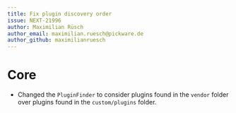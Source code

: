 ```yaml
---
title: Fix plugin discovery order
issue: NEXT-21996
author: Maximilian Rüsch
author_email: maximilian.ruesch@pickware.de
author_github: maximilianruesch
---
```

# Core
* Changed the `PluginFinder` to consider plugins found in the `vendor` folder over plugins found in the `custom/plugins` folder.
